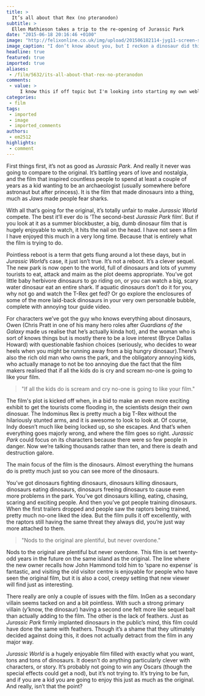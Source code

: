 ```yaml
---
title: >
  It’s all about that Rex (no pteranodon)
subtitle: >
  Ellen Mathieson takes a trip to the re-opening of Jurassic Park
date: "2015-06-18 20:16:46 +0100"
image: "http://felixonline.co.uk/img/upload/201506182114-jyg11-screen-shot-2015-06-18-at-21.14.15.png"
image_caption: "I don’t know about you, but I reckon a dinosaur did this."
headline: true
featured: true
imported: true
aliases:
 - /film/5632/its-all-about-that-rex-no-pteranodon
comments:
 - value: >
     I know this if off topic but I'm looking into starting my own weblog and was curious what all is needed to get set up? I'm assuming having a blog like yours would cost a pretty penny? I'm not very web savvy so I'm not 100% sure. Any tips or advice would be greatly appreciated. Appreciate it <br>discount vouchers ugg boots sale uk x2 http://www.essenceofeden.co.uk/?uk-discount-vouchers-ugg-boots-sale-uk-x2-3872.html,Wow, such a good websites.| <br>nba 2k16 mtdb draft http://forums.cozycot.com/forum/beauty-forum/makeup/4475035-who-else-desires-to-learn-about-nba-2k16-mt-coins,Merely desired to say Now i am delighted I stumbled onto your webpage!. <br>nba 2k17 http://blog.tianya.cn/post-7249818-117595594-1.shtml
categories:
 - film
tags:
 - imported
 - image
 - imported_comments
authors:
 - em2512
highlights:
 - comment
---
```


First things first, it’s not as good as _Jurassic Park_. And really it never was going to compare to the original. It’s battling years of love and nostalgia, and the film that inspired countless people to spend at least a couple of years as a kid wanting to be an archaeologist (usually somewhere before astronaut but after princess). It is the film that made dinosaurs into a thing, much as _Jaws_ made people fear sharks.

With all that’s going for the original, it’s totally unfair to make _Jurassic World_ compete. The best it’ll ever do is ‘The second-best _Jurassic Park_ film’. But if you look at it as a summer blockbuster, a big, dumb dinosaur film that is hugely enjoyable to watch, it hits the nail on the head. I have not seen a film I have enjoyed this much in a very long time. Because that is entirely what the film is trying to do.

Pointless reboot is a term that gets flung around a lot these days, but in _Jurassic World_’s case, it just isn’t true. It’s not a reboot. It’s a clever sequel. The new park is now open to the world, full of dinosaurs and lots of yummy tourists to eat, attack and maim as the plot deems appropriate. You’ve got little baby herbivore dinosaurs to go riding on, or you can watch a big, scary water dinosaur eat an entire shark. If aquatic dinosaurs don’t do it for you, why not go and watch the T-Rex get fed? Or go explore the enclosures of some of the more laid-back dinosaurs in your very own personable bubble, complete with annoying tour guide video.

For characters we’ve got the guy who knows everything about dinosaurs, Owen (Chris Pratt in one of his many hero roles after _Guardians of the Galaxy_ made us realise that he’s actually kinda hot), and the woman who is sort of knows things but is mostly there to be a love interest (Bryce Dallas Howard) with questionable fashion choices (seriously, who decides to wear heels when you might be running away from a big hungry dinosaur).There’s also the rich old man who owns the park, and the obligatory annoying kids, who actually manage to not be too annoying due the fact that the film makers realised that if all the kids do is cry and scream no-one is going to like your film.

> "If all the kids do is scream and cry no-one is going to like your film."

The film's plot is kicked off when, in a bid to make an even more exciting exhibit to get the tourists come flooding in, the scientists design their own dinosuar. The Indominus Rex is pretty much a big T-Rex without the hilariously stunted arms, and it is awesome to look to look at. Of course, Indy doesn’t much like being locked up, so she escapes. And that’s when everything goes majorly wrong, and where the film goes so right. _Jurassic Park_ could focus on its characters because there were so few people in danger. Now we’re talking thousands rather than ten, and there is death and destruction galore.

The main focus of the film is the dinosaurs. Almost everything the humans do is pretty much just so you can see more of the dinosaurs.

You’ve got dinosaurs fighting dinosaurs, dinosaurs killing dinosaurs, dinosaurs eating dinosaurs, dinosaurs freeing dinosaurs to cause even more problems in the park. You’ve got dinosaurs killing, eating, chasing, scaring and exciting people. And then you’ve got people training dinosaurs. When the first trailers dropped and people saw the raptors being trained, pretty much no-one liked the idea. But the film pulls it off excellently, with the raptors still having the same threat they always did, you’re just way more attached to them.

> "Nods to the original are plentiful, but never overdone."

Nods to the original are plentiful but never overdone. This film is set twenty-odd years in the future on the same island as the original. The line where the new owner recalls how John Hammond told him to ‘spare no expense’ is fantastic, and visiting the old visitor centre is enjoyable for people who have seen the original film, but it is also a cool, creepy setting that new viewer will find just as interesting.

There really are only a couple of issues with the film. InGen as a secondary villain seems tacked on and a bit pointless. With such a strong primary villain (y’know, the dinosaur) having a second one felt more like sequel bait than actually adding to the film. The other is the lack of feathers. Just as _Jurassic Park_ firmly implanted dinosaurs in the public’s mind, this film could have done the same with feathers. Though it’s a shame that they ultimately decided against doing this, it does not actually detract from the film in any major way.

_Jurassic World_ is a hugely enjoyable film filled with exactly what you want, tons and tons of dinosaurs. It doesn’t do anything particularly clever with characters, or story. It’s probably not going to win any Oscars (though the special effects could get a nod), but it’s not trying to. It’s trying to be fun, and if you are a kid you are going to enjoy this just as much as the original. And really, isn’t that the point?
